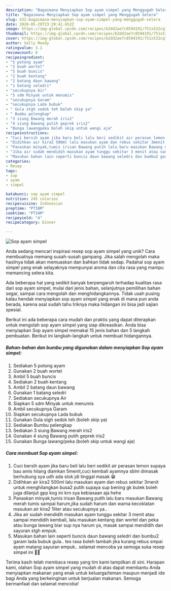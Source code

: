 ```yaml
---
description: "Bagaimana Menyiapkan Sop ayam simpel yang Menggugah Selera"
title: "Bagaimana Menyiapkan Sop ayam simpel yang Menggugah Selera"
slug: 432-bagaimana-menyiapkan-sop-ayam-simpel-yang-menggugah-selera
date: 2020-05-29T23:29:41.652Z
image: https://img-global.cpcdn.com/recipes/b2dd2ae7c8594191/751x532cq70/sop-ayam-simpel-foto-resep-utama.jpg
thumbnail: https://img-global.cpcdn.com/recipes/b2dd2ae7c8594191/751x532cq70/sop-ayam-simpel-foto-resep-utama.jpg
cover: https://img-global.cpcdn.com/recipes/b2dd2ae7c8594191/751x532cq70/sop-ayam-simpel-foto-resep-utama.jpg
author: Sally Moody
ratingvalue: 3.1
reviewcount: 8
recipeingredient:
- "5 potong ayam"
- "2 buah wortel"
- "5 buah buncis"
- "2 buah kentang"
- "2 batang daun bawang"
- "1 batang seledri"
- "secukupnya Air"
- "5 sdm Minyak untuk menumis"
- "secukupnya Garam"
- "secukupnya Lada bubuk"
- " Gula stgh sedok teh boleh skip ya"
- " Bumbu pelengkap"
- "3 siung Bawang merah iris2"
- "4 siung Bawang putih geprek iris2"
- "Bunga lawangpeka boleh skip untuk wangi aja"
recipeinstructions:
- "Cuci bersih ayam jika baru beli lalu beri sedikit air perasan lemon supaya bau amis hilang diamkan 5menit,cuci kembali ayamnya sblm dimasak berhubung sya udh ada stok jdi tinggal masak 😁"
- "Didihkan air kira2 500ml lalu masukan ayam dan rebus sekitar 3menit untuk menghilangkan busa2 putih supaya sup bening gk butek boleh juga dilanjut gpp kog ini krn sya kebiasaan aja hehe"
- "Panaskan minyak,tumis irisan Bawang putih lalu baru masukan Bawang merah tumis sampai harum,jika sudah harum dan warna kecoklatan masukan air kira2 1liter atau secukupnya ya.."
- "Jika air sudah mendidih masukan ayam tunggu sekitar 3 menit atau sampai mendidih kembali, lalu masukan kentang dan wortel dan peka atau bunga lawang biar sup nya harum ya, masak sampai mendidih dan sayuran stgh empuk."
- "Masukan bahan lain seperti buncis daun bawang seledri dan bumbu2 garam lada bubuk gula.. tes rasa boleh tambah jika kurang rebus smpai ayam matang sayuran empuk.. selamat mencoba ya semoga suka resep simpel ini 🙏😊"
categories:
- Resep
tags:
- sop
- ayam
- simpel

katakunci: sop ayam simpel 
nutrition: 245 calories
recipecuisine: Indonesian
preptime: "PT38M"
cooktime: "PT34M"
recipeyield: "4"
recipecategory: Dinner

---
```



![Sop ayam simpel](https://img-global.cpcdn.com/recipes/b2dd2ae7c8594191/751x532cq70/sop-ayam-simpel-foto-resep-utama.jpg)

Anda sedang mencari inspirasi resep sop ayam simpel yang unik? Cara membuatnya memang susah-susah gampang. Jika salah mengolah maka hasilnya tidak akan memuaskan dan bahkan tidak sedap. Padahal sop ayam simpel yang enak selayaknya mempunyai aroma dan cita rasa yang mampu memancing selera kita.

Ada beberapa hal yang sedikit banyak berpengaruh terhadap kualitas rasa dari sop ayam simpel, mulai dari jenis bahan, selanjutnya pemilihan bahan segar, sampai cara mengolah dan menghidangkannya. Tidak usah pusing kalau hendak menyiapkan sop ayam simpel yang enak di mana pun anda berada, karena asal sudah tahu triknya maka hidangan ini bisa jadi sajian spesial.




Berikut ini ada beberapa cara mudah dan praktis yang dapat diterapkan untuk mengolah sop ayam simpel yang siap dikreasikan. Anda bisa menyiapkan Sop ayam simpel memakai 15 jenis bahan dan 5 langkah pembuatan. Berikut ini langkah-langkah untuk membuat hidangannya.

<!--inarticleads1-->

##### Bahan-bahan dan bumbu yang digunakan dalam menyiapkan Sop ayam simpel:

1. Sediakan 5 potong ayam
1. Gunakan 2 buah wortel
1. Ambil 5 buah buncis
1. Sediakan 2 buah kentang
1. Ambil 2 batang daun bawang
1. Gunakan 1 batang seledri
1. Sediakan secukupnya Air
1. Siapkan 5 sdm Minyak untuk menumis
1. Ambil secukupnya Garam
1. Siapkan secukupnya Lada bubuk
1. Gunakan  Gula stgh sedok teh (boleh skip ya)
1. Sediakan  Bumbu pelengkap
1. Sediakan 3 siung Bawang merah iris2
1. Gunakan 4 siung Bawang putih geprek iris2
1. Gunakan Bunga lawang/peka (boleh skip untuk wangi aja)




<!--inarticleads2-->

##### Cara membuat Sop ayam simpel:

1. Cuci bersih ayam jika baru beli lalu beri sedikit air perasan lemon supaya bau amis hilang diamkan 5menit,cuci kembali ayamnya sblm dimasak berhubung sya udh ada stok jdi tinggal masak 😁
1. Didihkan air kira2 500ml lalu masukan ayam dan rebus sekitar 3menit untuk menghilangkan busa2 putih supaya sup bening gk butek boleh juga dilanjut gpp kog ini krn sya kebiasaan aja hehe
1. Panaskan minyak,tumis irisan Bawang putih lalu baru masukan Bawang merah tumis sampai harum,jika sudah harum dan warna kecoklatan masukan air kira2 1liter atau secukupnya ya..
1. Jika air sudah mendidih masukan ayam tunggu sekitar 3 menit atau sampai mendidih kembali, lalu masukan kentang dan wortel dan peka atau bunga lawang biar sup nya harum ya, masak sampai mendidih dan sayuran stgh empuk.
1. Masukan bahan lain seperti buncis daun bawang seledri dan bumbu2 garam lada bubuk gula.. tes rasa boleh tambah jika kurang rebus smpai ayam matang sayuran empuk.. selamat mencoba ya semoga suka resep simpel ini 🙏😊




Terima kasih telah membaca resep yang tim kami tampilkan di sini. Harapan kami, olahan Sop ayam simpel yang mudah di atas dapat membantu Anda menyiapkan makanan yang enak untuk keluarga/teman maupun menjadi ide bagi Anda yang berkeinginan untuk berjualan makanan. Semoga bermanfaat dan selamat mencoba!
